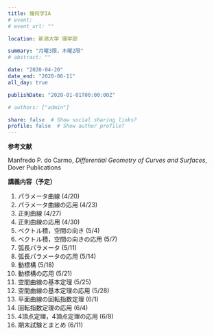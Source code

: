 ```yaml
---
title: 幾何学IA
# event: 
# event_url: ""

location: 新潟大学 理学部

summary: "月曜3限，木曜2限"
# abstract: ""

date: "2020-04-20"
date_end: "2020-06-11"
all_day: true

publishDate: "2020-01-01T00:00:00Z"

# authors: ["admin"]

share: false  # Show social sharing links?
profile: false  # Show author profile?
---
```


**参考文献**

Manfredo P. do Carmo, *Differential Geometry of Curves and Surfaces*, Dover Publications

**講義内容（予定）**

1. パラメータ曲線 (4/20)
2. パラメータ曲線の応用 (4/23)
3. 正則曲線 (4/27)
4. 正則曲線の応用 (4/30)
5. ベクトル積，空間の向き (5/4)
6. ベクトル積，空間の向きの応用 (5/7)
7. 弧長パラメータ (5/11)
8. 弧長パラメータの応用 (5/14)
9. 動標構 (5/18)
10. 動標構の応用 (5/21)
11. 空間曲線の基本定理 (5/25)
12. 空間曲線の基本定理の応用 (5/28)
13. 平面曲線の回転指数定理 (6/1)
14. 回転指数定理の応用 (6/4)
15. 4頂点定理，4頂点定理の応用 (6/8)
16. 期末試験とまとめ (6/11)
